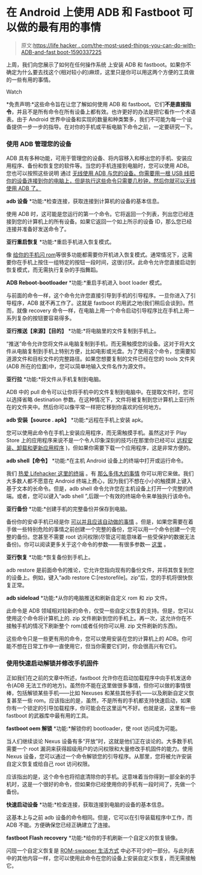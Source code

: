 # 在 Android 上使用 ADB 和 Fastboot 可以做的最有用的事情

> 原文:[https://life hacker . com/the-most-used-things-you-can-do-with-ADB-and-fast boot-1590337225](https://lifehacker.com/the-most-useful-things-you-can-do-with-adb-and-fastboot-1590337225)

上周，我们向您展示了如何在任何操作系统 上安装 ADB 和 fastboot。如果你不确定为什么要去找这个(相对较小的)麻烦，这里只是你可以用这两个方便的工具做的一些有用的事情。

Watch

*免责声明:*这些命令旨在让您了解如何使用 ADB 和 fastboot。它们**不是直接指令**，并且不是所有命令在所有设备上都有效。也许更好的办法是把它看作一个术语表。由于 Android 世界中设备和实现的数量和种类繁多，我们不可能为每一个设备提供一步一步的指导。在对你的手机或平板电脑下命令之前，一定要研究一下。

### 使用 ADB 管理您的设备

ADB 具有多种功能，可用于管理您的设备、将内容移入和移出您的手机、安装应用程序、备份和恢复您的软件等。当您的手机连接到电脑时，您可以使用 ADB。您也可以按照这些说明 通过 [无线使用 ADB 与您的设备。你需要用一根 USB 线把你的设备连接到你的电脑上，但是执行这些命令只需要几秒钟，然后你就可以无线使用 ADB 了。](http://developer.android.com/tools/help/adb.html#wireless)

**adb 设备**
*功能:*检查连接，获取连接到计算机的设备的基本信息。

使用 ADB 时，这可能是您运行的第一个命令。它将返回一个列表，列出您已经连接到您的计算机上的所有设备。如果它返回一个如上所示的设备 ID，那么您已经连接并准备好发送命令了。

**亚行重启恢复**
*功能:*重启手机进入恢复模式。

像 [给你的手机闪 rom](https://lifehacker.com/how-to-flash-a-rom-to-your-android-phone-30885281)等很多功能都需要你开机进入恢复模式。通常情况下，这需要你在手机上按住一组特定的按钮一段时间，这很讨厌。此命令允许您直接启动到恢复模式，而无需执行复杂的手指舞蹈。

**ADB Reboot-bootloader**
*功能:*重启手机进入 boot loader 模式。

与前面的命令一样，这个命令允许您直接引导到手机的引导程序。一旦你进入了引导程序，ADB 就不再工作了。这就是 fastboot 的用武之地(我们稍后会谈到)。然而，就像 recovery 命令一样，在电脑上用一个命令启动引导程序比在手机上用一系列复杂的按钮要容易得多。

**亚行推送【来源】【目的】**
*功能:*将电脑里的文件复制到手机上。

“推送”命令允许您将文件从电脑复制到手机，而无需触摸您的设备。这对于将大文件从电脑复制到手机上特别方便，比如电影或光盘。为了使用这个命令，您需要知道源文件和目标文件的完整路径。如果您想要复制的文件已经在您的 tools 文件夹(ADB 所在的位置)中，您可以简单地输入文件名作为源文件。

**亚行拉**
*功能:*将文件从手机复制到电脑。

ADB 中的 pull 命令可以让你将手机中的文件复制到电脑中。在提取文件时，您可以选择省略 destination 参数。在这种情况下，文件将被复制到您计算机上亚行所在的文件夹中。然后你可以像平常一样把它移到你喜欢的任何地方。

**adb 安装【source . apk】**
*功能:*远程在手机上安装 apk。

您可以使用此命令在手机上安装应用程序，而无需触摸手机。虽然这对于 Play Store 上的应用程序来说不是一个令人印象深刻的技巧(在那里你已经可以 [远程安装、卸载和更新应用程序](https://lifehacker.com/the-google-play-web-store-now-lets-you-update-and-unins-5922011) )，但如果你需要下载一个应用程序，这是非常方便的。

**adb shell【命令】**
*功能:*在主机 Android 设备上的终端中打开或运行命令。

我们 [热爱 Lifehacker 这里的终端](https://lifehacker.com/master-the-command-line-this-weekend-5990668) 。有 [那么多伟大的事情](http://lifehacker.com/top-10-tools-that-are-better-in-the-command-line-5935869) 你可以用它来做。我们大多数人都不愿意在 Android 终端上费心，因为我们不想在小小的触摸屏上键入基于文本的长命令。但是，adb shell 命令允许您在主机设备上打开一个完整的终端。或者，您可以键入“adb shell ”,后跟一个有效的终端命令来单独执行该命令。

**亚行备份**
*功能:*创建手机的完整备份并保存到电脑。

备份你的安卓手机已经是你 [可以并且应该自动做的事情](https://lifehacker.com/how-to-set-up-a-fully-automated-app-and-settings-backup-5784857) 。但是，如果您需要在着手做一些特别危险的事情之前创建一个完整的备份，您可以用一个命令创建一个完整的备份。您甚至不需要 root 访问权限(尽管这可能意味着一些受保护的数据无法备份)。你可以阅读更多关于这个命令的参数——有很多参数— [这里](http://forum.xda-developers.com/galaxy-nexus/general/guide-phone-backup-unlock-root-t1420351) 。

**亚行恢复**
*功能:*恢复备份到手机上。

adb restore 是前面命令的推论，它允许您指向现有的备份文件，并将其恢复到您的设备上。例如，键入“adb restore C:\[restorefile]。zip”后，您的手机将很快恢复正常。

**adb sideload**
*功能:*从你的电脑推送和刷新自定义 rom 和 zip 文件。

此命令是 ADB 领域相对较新的命令，仅受一些自定义恢复的支持。但是，您可以使用这个命令将计算机上的. zip 文件刷新到您的手机上。再一次，这允许你在不接触手机的情况下刷新整个 rom(或者任何你可以用. zip 文件刷新的东西)。

这些命令只是一些更有用的命令，您可以使用安装在您的计算机上的 ADB。你可能不想在日常工作中一直使用它，但当你需要它们时，你会很高兴有它们。

### 使用快速启动解锁并修改手机固件

正如我们在之前的文章中所述，fastboot 允许你在启动加载程序中向手机发送命令(ADB 无法工作的地方)。虽然你不能在这里做很多事情，但你可以做的事情很棒，包括解锁某些手机——比如 Nexuses 和某些其他手机——以及刷新自定义恢复甚至一些 rom。应该指出的是，虽然，不是所有的手机都支持快速启动，如果你有一个锁定的引导加载程序，你可能会在这里运气不好。也就是说，这里有一些 fastboot 的武器库中最有用的工具。

**fastboot oem 解锁**
*功能:*解锁你的 bootloader，使 root 访问成为可能。

当人们继续谈论 Nexus 设备有多“开放”时，这就是他们正在谈论的。大多数手机需要一个 root 漏洞来获得超级用户的访问权限和大量修改手机固件的能力。使用 Nexus 设备，您可以通过一个命令解锁您的引导程序。从那里，您将被允许安装自定义恢复或给自己 root 访问权限。

应该指出的是，这个命令也将彻底清除你的手机。这意味着当你得到一部全新的手机时，这是一个很好的命令，但如果你已经使用你的手机有一段时间了，先做一个备份。

**快速启动设备**
*功能:*检查连接，获取连接到电脑的设备的基本信息。

这基本上与之前 adb 设备的命令相同。但是，它可以在引导装载程序中工作，而 ADB 不能。方便确保您已经正确建立了连接。

**fastboot Flash recovery**
*功能:*给你的手机刷新一个自定义的恢复镜像。

闪现一个自定义恢复是 [ROM-swapper 生活方式](https://lifehacker.com/how-to-flash-a-rom-to-your-android-phone-30885281) 中必不可少的一部分。与此列表中的其他内容一样，您可以使用此命令在您的设备上安装自定义恢复，而无需接触它。